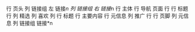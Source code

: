 行 页头 
    列 链接组 左
        链接*n
    列 链接组 右
        链接*n
行 主体
    行 导航 页面
    行 
        行 标题
        行
            列 精选
                列 喜欢
                列 
                    行 标题
                    行 主要内容
                    行 元信息
            列 推广
                行
行 页脚
    列 元信息
    列 链接组
        链接*n
    